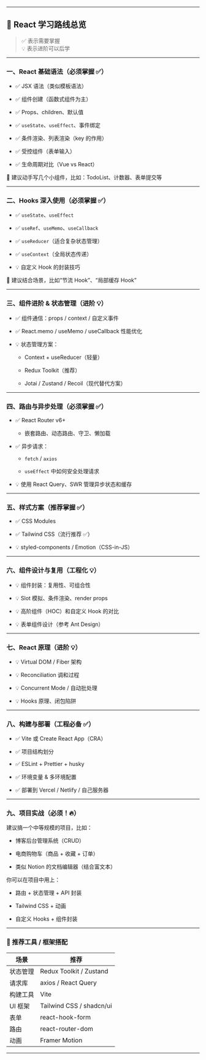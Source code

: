 

---

## 🧭 React 学习路线总览

> ✅ 表示需要掌握  
> 💡 表示进阶可以后学

---

### **一、React 基础语法（必须掌握 ✅）**

- ✅ JSX 语法（类似模板语法）
    
- ✅ 组件创建（函数式组件为主）
    
- ✅ Props、children、默认值
    
- ✅ `useState`、`useEffect`、事件绑定
    
- ✅ 条件渲染、列表渲染（key 的作用）
    
- ✅ 受控组件（表单输入）
    
- ✅ 生命周期对比（Vue vs React）
    

📌 建议动手写几个小组件，比如：TodoList、计数器、表单提交等

---

### **二、Hooks 深入使用（必须掌握 ✅）**

- ✅ `useState`、`useEffect`
    
- ✅ `useRef`、`useMemo`、`useCallback`
    
- ✅ `useReducer`（适合复杂状态管理）
    
- ✅ `useContext`（全局状态传递）
    
- 💡 自定义 Hook 的封装技巧
    

📌 建议结合场景，比如“节流 Hook”、“局部缓存 Hook”

---

### **三、组件进阶 & 状态管理（进阶 💡）**

- ✅ 组件通信：props / context / 自定义事件
    
- ✅ React.memo / useMemo / useCallback 性能优化
    
- 💡 状态管理方案：
    
    - Context + useReducer（轻量）
        
    - Redux Toolkit（推荐）
        
    - Jotai / Zustand / Recoil（现代替代方案）
        

---

### **四、路由与异步处理（必须掌握 ✅）**

- ✅ React Router v6+
    
    - 嵌套路由、动态路由、守卫、懒加载
        
- ✅ 异步请求：
    
    - `fetch` / `axios`
        
    - `useEffect` 中如何安全处理请求
        
- 💡 使用 React Query、SWR 管理异步状态和缓存
    

---

### **五、样式方案（推荐掌握 ✅）**

- ✅ CSS Modules
    
- ✅ Tailwind CSS（流行推荐 ✅）
    
- 💡 styled-components / Emotion（CSS-in-JS）
    

---

### **六、组件设计与复用（工程化 💡）**

- 💡 组件封装：复用性、可组合性
    
- 💡 Slot 模拟、条件渲染、render props
    
- 💡 高阶组件（HOC）和自定义 Hook 的对比
    
- 💡 表单组件设计（参考 Ant Design）
    

---

### **七、React 原理（进阶 💡）**

- 💡 Virtual DOM / Fiber 架构
    
- 💡 Reconciliation 调和过程
    
- 💡 Concurrent Mode / 自动批处理
    
- 💡 Hooks 原理、闭包陷阱
    

---

### **八、构建与部署（工程必备 ✅）**

- ✅ Vite 或 Create React App（CRA）
    
- ✅ 项目结构划分
    
- ✅ ESLint + Prettier + husky
    
- ✅ 环境变量 & 多环境配置
    
- ✅ 部署到 Vercel / Netlify / 自己服务器
    

---

### **九、项目实战（必须！🔥）**

建议搞一个中等规模的项目，比如：

- 博客后台管理系统（CRUD）
    
- 电商购物车（商品 + 收藏 + 订单）
    
- 类似 Notion 的文档编辑器（结合富文本）
    

你可以在项目中用上：

- 路由 + 状态管理 + API 封装
    
- Tailwind CSS + 动画
    
- 自定义 Hooks + 组件封装
    

---

### 🧰 推荐工具 / 框架搭配

|场景|推荐|
|---|---|
|状态管理|Redux Toolkit / Zustand|
|请求库|axios / React Query|
|构建工具|Vite|
|UI 框架|Tailwind CSS / shadcn/ui|
|表单|react-hook-form|
|路由|react-router-dom|
|动画|Framer Motion|

---

